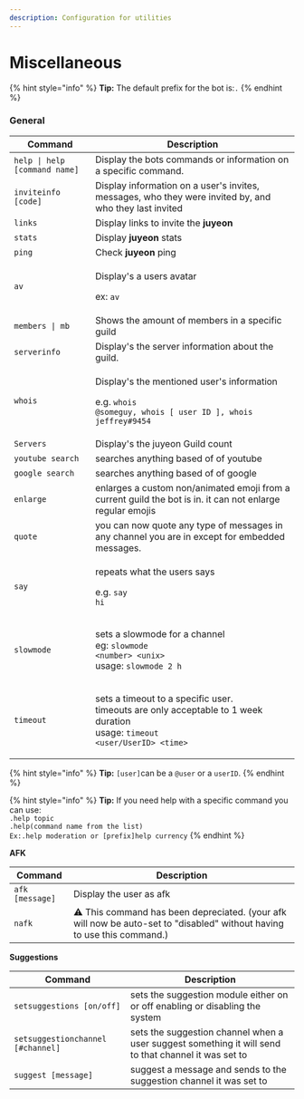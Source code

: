 ```yaml
---
description: Configuration for utilities
---
```


# Miscellaneous

{% hint style="info" %}
**Tip:** The default prefix for the bot is:`.`
{% endhint %}

### General

| Command                       | Description                                                                                                                                                                                                                                                                                                                                                                  |
| ----------------------------- | ---------------------------------------------------------------------------------------------------------------------------------------------------------------------------------------------------------------------------------------------------------------------------------------------------------------------------------------------------------------------------- |
| `help \| help [command name]` | Display the bots commands or information on a specific command.                                                                                                                                                                                                                                                                                                              |
| `inviteinfo [code]`           | Display information on a user's invites, messages, who they were invited by, and who they last invited                                                                                                                                                                                                                                                                       |
| `links`                       | Display links to invite the **juyeon**                                                                                                                                                                                                                                                                                                                                       |
| `stats`                       | Display **juyeon** stats                                                                                                                                                                                                                                                                                                                                                     |
| `ping`                        | Check  **juyeon** ping                                                                                                                                                                                                                                                                                                                                                       |
| `av`                          | <p>Display's a users avatar</p><p>ex: <code>av</code> | <code>av @somebody</code> | <code>av 801623478372925442</code></p>                                                                                                                                                                                                                                                   |
| `members \| mb`               | Shows the amount of members in a specific guild                                                                                                                                                                                                                                                                                                                              |
| `serverinfo`                  | Display's the server information about the guild.                                                                                                                                                                                                                                                                                                                            |
| `whois`                       | <p>Display's the mentioned user's information</p><p>e.g. <code>whois @someguy, whois [ user ID ], whois jeffrey#9454</code></p>                                                                                                                                                                                                                                              |
| `Servers`                     | Display's the juyeon Guild count                                                                                                                                                                                                                                                                                                                                             |
| `youtube search`              | searches anything based of of youtube                                                                                                                                                                                                                                                                                                                                        |
| `google search`               | searches anything based of of google                                                                                                                                                                                                                                                                                                                                         |
| `enlarge`                     | enlarges a custom non/animated emoji from a current guild the bot is in. it can not enlarge regular emojis                                                                                                                                                                                                                                                                   |
| `quote`                       | you can now quote any type of messages in any channel you are in except for embedded messages.                                                                                                                                                                                                                                                                               |
| `say`                         | <p>repeats what the users says</p><p>e.g. <code>say hi</code></p>                                                                                                                                                                                                                                                                                                            |
| `slowmode`                    | <p>sets a slowmode for a channel<br>eg: <code>slowmode &#x3C;number> &#x3C;unix></code> <br>usage: <code>slowmode 2 h | slowmode 1 m</code><br><strong>Notes:</strong><br>slowmode can only be enabled up to 6 hours due to discord limits<br><strong>acceptable response</strong>:<br><code>5 s, 10 s, 15 s, 30 s, 1 m, 2m, 5 m, 10 m, 15 m, 30 m, 1 h, 2 h, 6 h</code></p> |
| `timeout`                     | <p>sets a timeout to a specific user.<br>timeouts are only acceptable to 1 week duration<br>usage: <code>timeout &#x3C;user/UserID> &#x3C;time></code></p>                                                                                                                                                                                                                   |

{% hint style="info" %}
**Tip:** `[user]`can be a `@user` or a `userID`.
{% endhint %}

{% hint style="info" %}
**Tip:** If you need help with a specific command you can use:\
`.help topic`\
`.help(command name from the list)`\
`Ex:.help moderation or [prefix]help currency`
{% endhint %}

**AFK**

| Command         | Description                                                                                                             |
| --------------- | ----------------------------------------------------------------------------------------------------------------------- |
| `afk [message]` | Display the user as afk                                                                                                 |
| `nafk`          | ⚠️ This command has been depreciated. (your afk will now be auto-set to "disabled" without having to use this command.) |

**Suggestions**

| Command                           | Description                                                                                          |
| --------------------------------- | ---------------------------------------------------------------------------------------------------- |
| `setsuggestions [on/off]`         | sets the suggestion module either on or off enabling or disabling the system                         |
| `setsuggestionchannel [#channel]` | sets the suggestion channel when a user suggest something it will send to that channel it was set to |
| `suggest [message]`               | suggest a message and sends to the suggestion channel it was set to                                  |
